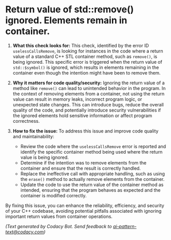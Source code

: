 # Return value of std::remove() ignored. Elements remain in container.

1. **What this check looks for:**
   This check, identified by the error ID `uselessCallsRemove`, is looking for instances in the code where a return value of a standard C++ STL container method, such as `remove()`, is being ignored. This specific error is triggered when the return value of `std::$symbol()` is ignored, which results in elements remaining in the container even though the intention might have been to remove them.

2. **Why it matters for code quality/security:**
   Ignoring the return value of a method like `remove()` can lead to unintended behavior in the program. In the context of removing elements from a container, not using the return value can result in memory leaks, incorrect program logic, or unexpected state changes. This can introduce bugs, reduce the overall quality of the code, and potentially introduce security vulnerabilities if the ignored elements hold sensitive information or affect program correctness.

3. **How to fix the issue:**
   To address this issue and improve code quality and maintainability:
   - Review the code where the `uselessCallsRemove` error is reported and identify the specific container method being used where the return value is being ignored.
   - Determine if the intention was to remove elements from the container and ensure that the result is correctly handled.
   - Replace the ineffective call with appropriate handling, such as using the `erase()` method to actually remove elements from the container.
   - Update the code to use the return value of the container method as intended, ensuring that the program behaves as expected and the container is modified correctly.

By fixing this issue, you can enhance the reliability, efficiency, and security of your C++ codebase, avoiding potential pitfalls associated with ignoring important return values from container operations.

_(Text generated by Codacy Bot. Send feedback to ai-pattern-text@codacy.com)_

